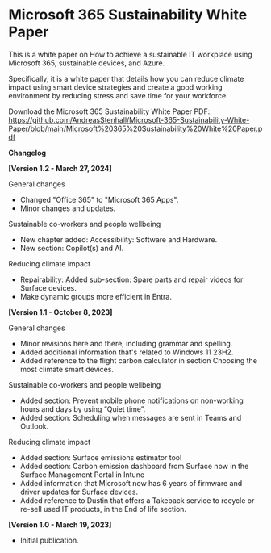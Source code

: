# Microsoft 365 Sustainability White Paper

This is a white paper on How to achieve a sustainable IT workplace using Microsoft 365, sustainable devices, and Azure.

Specifically, it is a white paper that details how you can reduce climate impact using smart device strategies and create a good working environment by reducing stress and save time for your workforce.

Download the Microsoft 365 Sustainability White Paper PDF: https://github.com/AndreasStenhall/Microsoft-365-Sustainability-White-Paper/blob/main/Microsoft%20365%20Sustainability%20White%20Paper.pdf

**Changelog**

**[Version 1.2 - March 27, 2024]**

General changes
* Changed "Office 365" to "Microsoft 365 Apps".
* Minor changes and updates.
  
Sustainable co-workers and people wellbeing
* New chapter added: Accessibility: Software and Hardware.
* New section: Copilot(s) and AI.

Reducing climate impact
* Repairability: Added sub-section: Spare parts and repair videos for Surface devices.
* Make dynamic groups more efficient in Entra.


**[Version 1.1 - October 8, 2023]**

General changes
* Minor revisions here and there, including grammar and spelling.
* Added additional information that's related to Windows 11 23H2.
* Added reference to the flight carbon calculator in section Choosing the most climate smart devices.

Sustainable co-workers and people wellbeing
* Added section: Prevent mobile phone notifications on non-working hours and days by using “Quiet time”.
* Added section: Scheduling when messages are sent in Teams and Outlook.

Reducing climate impact
* Added section: Surface emissions estimator tool
* Added section: Carbon emission dashboard from Surface now in the Surface Management Portal in Intune
* Added information that Microsoft now has 6 years of firmware and driver updates for Surface devices.
* Added reference to Dustin that offers a Takeback service to recycle or re-sell used IT products, in the End of life section.

**[Version 1.0 - March 19, 2023]**

* Initial publication.
